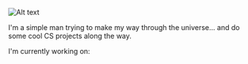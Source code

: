 ![Alt text](http://gph.is/2s4rv0N)

I'm a simple man trying to make my way through the universe... and do some cool CS projects along the way.

I'm currently working on:
  

